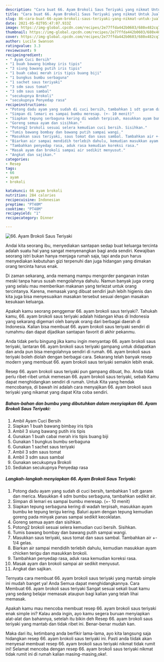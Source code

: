 ```yaml
---
description: "Cara buat 66. Ayam Brokoli Saus Teriyaki yang nikmat Untuk Jualan"
title: "Cara buat 66. Ayam Brokoli Saus Teriyaki yang nikmat Untuk Jualan"
slug: 86-cara-buat-66-ayam-brokoli-saus-teriyaki-yang-nikmat-untuk-jualan
date: 2021-05-02T05:47:07.933Z
image: https://img-global.cpcdn.com/recipes/2e77ffda442b0603/680x482cq70/66-ayam-brokoli-saus-teriyaki-foto-resep-utama.jpg
thumbnail: https://img-global.cpcdn.com/recipes/2e77ffda442b0603/680x482cq70/66-ayam-brokoli-saus-teriyaki-foto-resep-utama.jpg
cover: https://img-global.cpcdn.com/recipes/2e77ffda442b0603/680x482cq70/66-ayam-brokoli-saus-teriyaki-foto-resep-utama.jpg
author: Lucile Swanson
ratingvalue: 3.3
reviewcount: 9
recipeingredient:
- " Ayam Cuci Bersih"
- "1 buah bawang bimbay iris tipis"
- "3 siung bawang putih iris tipis"
- "1 buah cabai merah iris tipis buang biji"
- "1 bungkus bumbu serbaguna"
- "1 sachet saus teriyaki"
- "3 sdm saus tomat"
- "3 sdm saus sambal"
- "secukupnya Brokoli"
- "secukupnya Penyedap rasa"
recipeinstructions:
- "Potong dadu ayam yang sudah di cuci bersih, tambahkan 1 sdt garam dan merica. Masukkan 4 sdm bumbu serbaguna, tambahkan sedikit air."
- "Simpan di lemari es sampai bumbu meresap. (+- 10 menit)"
- "Siapkan tepung serbaguna kering di wadah terpisah, masukkan ayam bumbu ke tepung terigu kering. Baluri ayam dengan tepung kemudian goreng pada minyak panas sampai sedikit kecoklatan."
- "Goreng semua ayam dan sisihkan."
- "Potong2 brokoli sesuai selera kemudian cuci bersih. Sisihkan."
- "Tumis bawang bombay dan bawang putih sampai wangi."
- "Masukkan saus teriyaki, saus tomat dan saus sambal. Tambahkan air +- 1/4 gelas."
- "Biarkan air sampai mendidih terlebih dahulu, kemudian masukkan ayam chicken terigu dan masukkan brokoli."
- "Tambahkan penyedap rasa, aduk rasa kemudian koreksi rasa."
- "Masak ayam dan brokoli sampai air sedikit menyusut."
- "Angkat dan sajikan."
categories:
- Resep
tags:
- 66
- ayam
- brokoli

katakunci: 66 ayam brokoli 
nutrition: 284 calories
recipecuisine: Indonesian
preptime: "PT40M"
cooktime: "PT48M"
recipeyield: "1"
recipecategory: Dinner

---
```



![66. Ayam Brokoli Saus Teriyaki](https://img-global.cpcdn.com/recipes/2e77ffda442b0603/680x482cq70/66-ayam-brokoli-saus-teriyaki-foto-resep-utama.jpg)

Andai kita seorang ibu, menyediakan santapan sedap buat keluarga tercinta adalah suatu hal yang sangat menyenangkan bagi anda sendiri. Kewajiban seorang istri bukan hanya menjaga rumah saja, tapi anda pun harus menyediakan kebutuhan gizi terpenuhi dan juga hidangan yang dimakan orang tercinta harus enak.

Di zaman  sekarang, anda memang mampu mengorder panganan instan meski tanpa harus susah mengolahnya dahulu. Namun banyak juga orang yang selalu mau memberikan makanan yang terlezat untuk orang tercintanya. Karena, memasak yang dibuat sendiri jauh lebih higienis dan kita juga bisa menyesuaikan masakan tersebut sesuai dengan masakan kesukaan keluarga. 



Apakah kamu seorang penggemar 66. ayam brokoli saus teriyaki?. Tahukah kamu, 66. ayam brokoli saus teriyaki adalah hidangan khas di Indonesia yang sekarang digemari oleh banyak orang dari berbagai daerah di Indonesia. Kalian bisa membuat 66. ayam brokoli saus teriyaki sendiri di rumahmu dan dapat dijadikan santapan favorit di akhir pekanmu.

Anda tidak perlu bingung jika kamu ingin menyantap 66. ayam brokoli saus teriyaki, lantaran 66. ayam brokoli saus teriyaki gampang untuk didapatkan dan anda pun bisa mengolahnya sendiri di rumah. 66. ayam brokoli saus teriyaki boleh diolah dengan berbagai cara. Sekarang telah banyak resep modern yang membuat 66. ayam brokoli saus teriyaki semakin lebih enak.

Resep 66. ayam brokoli saus teriyaki pun gampang dibuat, lho. Anda tidak perlu ribet-ribet untuk memesan 66. ayam brokoli saus teriyaki, sebab Kamu dapat menghidangkan sendiri di rumah. Untuk Kita yang hendak mencobanya, di bawah ini adalah cara menyajikan 66. ayam brokoli saus teriyaki yang nikamat yang dapat Kita coba sendiri.

<!--inarticleads1-->

##### Bahan-bahan dan bumbu yang dibutuhkan dalam menyiapkan 66. Ayam Brokoli Saus Teriyaki:

1. Ambil  Ayam Cuci Bersih
1. Siapkan 1 buah bawang bimbay iris tipis
1. Ambil 3 siung bawang putih iris tipis
1. Gunakan 1 buah cabai merah iris tipis buang biji
1. Gunakan 1 bungkus bumbu serbaguna
1. Gunakan 1 sachet saus teriyaki
1. Ambil 3 sdm saus tomat
1. Ambil 3 sdm saus sambal
1. Gunakan secukupnya Brokoli
1. Sediakan secukupnya Penyedap rasa




<!--inarticleads2-->

##### Langkah-langkah menyiapkan 66. Ayam Brokoli Saus Teriyaki:

1. Potong dadu ayam yang sudah di cuci bersih, tambahkan 1 sdt garam dan merica. Masukkan 4 sdm bumbu serbaguna, tambahkan sedikit air.
1. Simpan di lemari es sampai bumbu meresap. (+- 10 menit)
1. Siapkan tepung serbaguna kering di wadah terpisah, masukkan ayam bumbu ke tepung terigu kering. Baluri ayam dengan tepung kemudian goreng pada minyak panas sampai sedikit kecoklatan.
1. Goreng semua ayam dan sisihkan.
1. Potong2 brokoli sesuai selera kemudian cuci bersih. Sisihkan.
1. Tumis bawang bombay dan bawang putih sampai wangi.
1. Masukkan saus teriyaki, saus tomat dan saus sambal. Tambahkan air +- 1/4 gelas.
1. Biarkan air sampai mendidih terlebih dahulu, kemudian masukkan ayam chicken terigu dan masukkan brokoli.
1. Tambahkan penyedap rasa, aduk rasa kemudian koreksi rasa.
1. Masak ayam dan brokoli sampai air sedikit menyusut.
1. Angkat dan sajikan.




Ternyata cara membuat 66. ayam brokoli saus teriyaki yang mantab simple ini mudah banget ya! Anda Semua dapat menghidangkannya. Cara Membuat 66. ayam brokoli saus teriyaki Sangat sesuai sekali buat kamu yang sedang belajar memasak ataupun bagi kalian yang telah lihai memasak.

Apakah kamu mau mencoba membuat resep 66. ayam brokoli saus teriyaki enak simple ini? Kalau anda ingin, ayo kamu segera buruan menyiapkan alat-alat dan bahannya, setelah itu bikin deh Resep 66. ayam brokoli saus teriyaki yang mantab dan tidak ribet ini. Benar-benar mudah kan. 

Maka dari itu, ketimbang anda berfikir lama-lama, ayo kita langsung saja hidangkan resep 66. ayam brokoli saus teriyaki ini. Pasti anda tiidak akan menyesal membuat resep 66. ayam brokoli saus teriyaki nikmat tidak rumit ini! Selamat mencoba dengan resep 66. ayam brokoli saus teriyaki nikmat tidak rumit ini di rumah kalian masing-masing,oke!.

